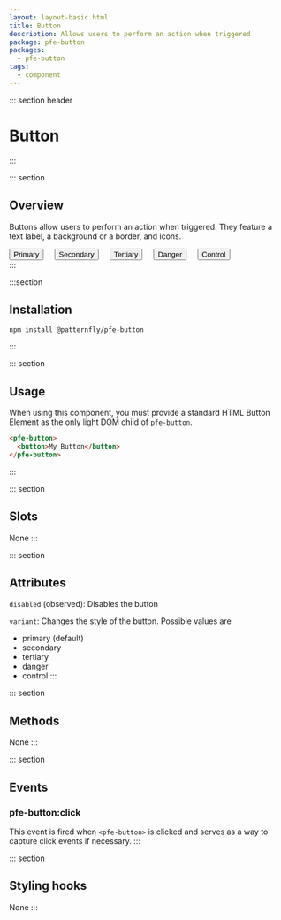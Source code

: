 ```yaml
---
layout: layout-basic.html
title: Button
description: Allows users to perform an action when triggered
package: pfe-button
packages:
  - pfe-button
tags:
  - component
---
```


<style>
.overview-buttons pfe-button {
  margin-right: 16px;
  margin-bottom: 16px;
}
</style>

::: section header
# Button
:::

::: section
## Overview 
Buttons allow users to perform an action when triggered. They feature a text label, a background or a border, and icons.

<div class="overview-buttons">
  <pfe-button>
    <button>Primary</button>
  </pfe-button>
  <pfe-button variant="secondary">
    <button>Secondary</button>
  </pfe-button>
  <pfe-button variant="tertiary">
    <button>Tertiary</button>
  </pfe-button>
  <pfe-button variant="danger">
    <button>Danger</button>
  </pfe-button>
  <pfe-button variant="control">
    <button>Control</button>
  </pfe-button>
</div>
:::

:::section
## Installation
```shell
npm install @patternfly/pfe-button
```
:::

::: section
## Usage
When using this component, you must provide a standard HTML Button Element as the only light DOM child of `pfe-button`.
```html
<pfe-button>
  <button>My Button</button>
</pfe-button>
```
:::

::: section
## Slots
None
:::

::: section
## Attributes
`disabled` (observed): Disables the button

`variant`: Changes the style of the button. Possible values are
- primary (default)
- secondary
- tertiary
- danger
- control
:::

::: section
## Methods
None
:::

::: section
## Events
### pfe-button:click
This event is fired when `<pfe-button>` is clicked and serves as a way to
capture click events if necessary.
:::

::: section
## Styling hooks
None
:::